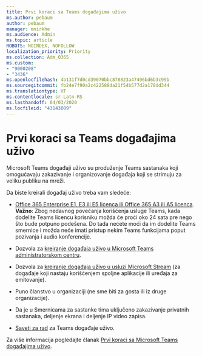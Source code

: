 ```yaml
---
title: Prvi koraci sa Teams događajima uživo
ms.author: pebaum
author: pebaum
manager: mnirkhe
ms.audience: Admin
ms.topic: article
ROBOTS: NOINDEX, NOFOLLOW
localization_priority: Priority
ms.collection: Adm_O365
ms.custom:
- "9000208"
- "3436"
ms.openlocfilehash: 4b131f7d0cd39070bbc878823a47496bd6b3c99b
ms.sourcegitcommit: fb24e7f90a2c422588da21f54b577d2a178dd344
ms.translationtype: HT
ms.contentlocale: sr-Latn-RS
ms.lasthandoff: 04/03/2020
ms.locfileid: "43143009"
---
```

# <a name="getting-started-with-teams-live-events"></a>Prvi koraci sa Teams događajima uživo

Microsoft Teams događaji uživo su produženje Teams sastanaka koji omogućavaju zakazivanje i organizovanje događaja koji se strimuju za veliku publiku na mreži.

Da biste kreirali događaj uživo treba vam sledeće:

- [Office 365 Enterprise E1, E3 ili E5 licenca ili Office 365 A3 ili A5 licenca](https://docs.microsoft.com/microsoftteams/teams-live-events/set-up-for-teams-live-events#step-2-get-and-assign-licenses). **Važno**: Zbog nedavnog povećanja korišćenja usluge Teams, kada dodelite Teams licencu korisniku možda će proći oko 24 sata pre nego što bude potpuno podešena. Do tada nećete moći da im dodelite Teams smernice i možda neće imati pristup nekim Teams funkcijama poput pozivanja i audio konferencije.

- Dozvola za [kreiranje događaja uživo u Microsoft Teams administratorskom centru](https://docs.microsoft.com/microsoftteams/teams-live-events/set-up-for-teams-live-events#create-or-edit-a-live-events-policy).

- Dozvola za [kreiranje događaja uživo u usluzi Microsoft Stream](https://docs.microsoft.com/microsoftteams/teams-live-events/what-are-teams-live-events) (za događaje koji nastaju korišćenjem spoljne aplikacije ili uređaja za emitovanje).

- Puno članstvo u organizaciji (ne sme biti za gosta ili iz druge organizacije).

- Da je u Smernicama za sastanke tima uključeno zakazivanje privatnih sastanaka, deljenje ekrana i deljenje IP video zapisa.

- [Saveti za rad](https://support.office.com/article/Best-practices-for-producing-a-Teams-live-event-e500370e-4dd1-4187-8b48-af10ef02cf42) za Teams događaje uživo.

Za više informacija pogledajte članak [Prvi koraci sa Microsoft Teams događajima uživo](https://support.office.com/article/get-started-with-microsoft-teams-live-events-d077fec2-a058-483e-9ab5-1494afda578a).
